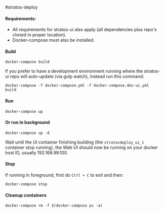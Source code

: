 #stratos-deploy

#### Requirements:
- All requirements for stratos-ui also apply (all dependencies plus repo's cloned in proper location).
- Docker-compose must also be installed.


#### Build
```
docker-compose build
```
If you prefer to have a development environment running where the stratos-ui repo will auto-update (via gulp watch), instead run this command:
```
docker-compose -f docker-compose.yml -f docker-compose.dev-ui.yml build
```

#### Run
```
docker-compose up
```

#### Or run in background
```
docker-compose up -d
```

Wait until the UI container finishing building (the `stratosdeploy_ui_1` container stop running), the Web UI should now be running on your docker host ID, usually 192.168.99.100.

#### Stop

If running in foreground, first do `Ctrl + C` to exit and then:
```
docker-compose stop
```

#### Cleanup containers
```
docker-compose rm -f $(docker-compose ps -a)
```
